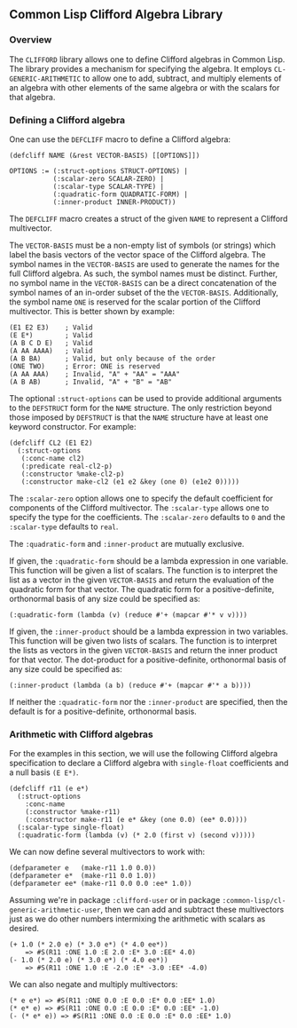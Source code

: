 ## Common Lisp Clifford Algebra Library

### Overview

The `CLIFFORD` library allows one to define Clifford algebras in
Common Lisp.  The library provides a mechanism for specifying the
algebra.  It employs `CL-GENERIC-ARITHMETIC` to allow one to add,
subtract, and multiply elements of an algebra with other elements of
the same algebra or with the scalars for that algebra.

### Defining a Clifford algebra

One can use the `DEFCLIFF` macro to define a Clifford algebra:

    (defcliff NAME (&rest VECTOR-BASIS) [[OPTIONS]])

    OPTIONS := (:struct-options STRUCT-OPTIONS) |
               (:scalar-zero SCALAR-ZERO) |
               (:scalar-type SCALAR-TYPE) |
               (:quadratic-form QUADRATIC-FORM) |
               (:inner-product INNER-PRODUCT))

The `DEFCLIFF` macro creates a struct of the given `NAME` to represent
a Clifford multivector.

The `VECTOR-BASIS` must be a non-empty list of symbols (or strings)
which label the basis vectors of the vector space of the Clifford
algebra.  The symbol names in the `VECTOR-BASIS` are used to generate
the names for the full Clifford algebra.  As such, the symbol names
must be distinct.  Further, no symbol name in the `VECTOR-BASIS` can
be a direct concatenation of the symbol names of an in-order subset of
the the `VECTOR-BASIS`.  Additionally, the symbol name `ONE` is
reserved for the scalar portion of the Clifford multivector.  This is
better shown by example:

    (E1 E2 E3)    ; Valid
    (E E*)        ; Valid
    (A B C D E)   ; Valid
    (A AA AAAA)   ; Valid
    (A B BA)      ; Valid, but only because of the order
    (ONE TWO)     ; Error: ONE is reserved
    (A AA AAA)    ; Invalid, "A" + "AA" = "AAA"
    (A B AB)      ; Invalid, "A" + "B" = "AB"

The optional `:struct-options` can be used to provide additional
arguments to the `DEFSTRUCT` form for the `NAME` structure.  The only
restriction beyond those imposed by `DEFSTRUCT` is that the `NAME`
structure have at least one keyword constructor.  For example:

    (defcliff CL2 (E1 E2)
      (:struct-options
       (:conc-name cl2)
       (:predicate real-cl2-p)
       (:constructor %make-cl2-p)
       (:constructor make-cl2 (e1 e2 &key (one 0) (e1e2 0)))))

The `:scalar-zero` option allows one to specify the default
coefficient for components of the Clifford multivector.  The
`:scalar-type` allows one to specify the type for the coefficients.
The `:scalar-zero` defaults to `0` and the `:scalar-type` defaults to
`real`.

The `:quadratic-form` and `:inner-product` are mutually exclusive.

If given, the `:quadratic-form` should be a lambda expression in one
variable.  This function will be given a list of scalars.  The
function is to interpret the list as a vector in the given
`VECTOR-BASIS` and return the evaluation of the quadratic form for
that vector.  The quadratic form for a positive-definite, orthonormal
basis of any size could be specified as:

    (:quadratic-form (lambda (v) (reduce #'+ (mapcar #'* v v))))

If given, the `:inner-product` should be a lambda expression in two
variables.  This function will be given two lists of scalars.  The
function is to interpret the lists as vectors in the given
`VECTOR-BASIS` and return the inner product for that vector.  The
dot-product for a positive-definite, orthonormal basis of any size
could be specified as:

    (:inner-product (lambda (a b) (reduce #'+ (mapcar #'* a b))))

If neither the `:quadratic-form` nor the `:inner-product` are
specified, then the default is for a positive-definite, orthonormal
basis.

### Arithmetic with Clifford algebras

For the examples in this section, we will use the following Clifford
algebra specification to declare a Clifford algebra with
`single-float` coefficients and a null basis `(E E*)`.

    (defcliff r11 (e e*)
      (:struct-options
        :conc-name
        (:constructor %make-r11)
        (:constructor make-r11 (e e* &key (one 0.0) (ee* 0.0))))
      (:scalar-type single-float)
      (:quadratic-form (lambda (v) (* 2.0 (first v) (second v)))))

We can now define several multivectors to work with:

    (defparameter e   (make-r11 1.0 0.0))
    (defparameter e*  (make-r11 0.0 1.0))
    (defparameter ee* (make-r11 0.0 0.0 :ee* 1.0))

Assuming we're in package `:clifford-user` or in package
`:common-lisp/cl-generic-arithmetic-user`, then we can add and
subtract these multivectors just as we do other numbers intermixing
the arithmetic with scalars as desired.

    (+ 1.0 (* 2.0 e) (* 3.0 e*) (* 4.0 ee*))
        => #S(R11 :ONE 1.0 :E 2.0 :E* 3.0 :EE* 4.0)
    (- 1.0 (* 2.0 e) (* 3.0 e*) (* 4.0 ee*))
        => #S(R11 :ONE 1.0 :E -2.0 :E* -3.0 :EE* -4.0)

We can also negate and multiply multivectors:

    (* e e*) => #S(R11 :ONE 0.0 :E 0.0 :E* 0.0 :EE* 1.0)
    (* e* e) => #S(R11 :ONE 0.0 :E 0.0 :E* 0.0 :EE* -1.0)
    (- (* e* e)) => #S(R11 :ONE 0.0 :E 0.0 :E* 0.0 :EE* 1.0)
